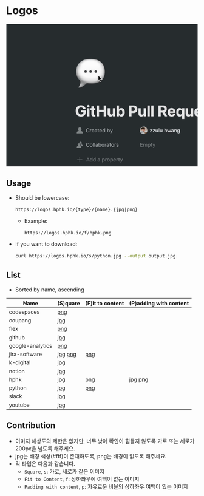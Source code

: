 # Logos

![demo](demo.gif)

## Usage

- Should be lowercase:

  ```
  https://logos.hphk.io/{type}/{name}.{jpg|png}
  ```

  - Example:

    ```
    https://logos.hphk.io/f/hphk.png
    ```

- If you want to download:

  ```bash
  curl https://logos.hphk.io/s/python.jpg --output output.jpg
  ```


## List

- Sorted by name, ascending

| Name | (S)quare | (F)it to content | (P)adding with content |
| ---- | ---- | ---- | ---- |
| codespaces | [png](s/codespaces.png) | | |
| coupang | [jpg](s/coupang.jpg) | | |
| flex | [png](s/flex.png) | | |
| github | [jpg](s/python.jpg) | | |
| google-analytics | [png](s/google-analytics.png) | | |
| jira-software | [jpg](s/jira-software.jpg) [png](s/jira-software.png) | [png](f/jira-software.png) | |
| k-digital | [jpg](s/k-digital.jpg) | | |
| notion | [jpg](s/notion.jpg) | | |
| hphk | [jpg](s/hphk.jpg) | [png](f/hphk.png) | [jpg](p/hphk.jpg) [png](p/hphk.png) |
| python | [jpg](s/python.jpg) | [png](f/python.png) | |
| slack | [jpg](s/slack.jpg) | | |
| youtube | [jpg](s/youtube.jpg) | | |


## Contribution

- 이미지 해상도의 제한은 없지만, 너무 낮아 확인이 힘들지 않도록 가로 또는 세로가 200px을 넘도록 해주세요.
- jpg는 배경 색상(#fff)이 존재하도록, png는 배경이 없도록 해주세요.
- 각 타입은 다음과 같습니다.
  - `Square`, `s`: 가로, 세로가 같은 이미지
  - `Fit to Content`, `f`: 상하좌우에 여백이 없는 이미지
  - `Padding with content`, `p`: 자유로운 비율의 상하좌우 여백이 있는 이미지
